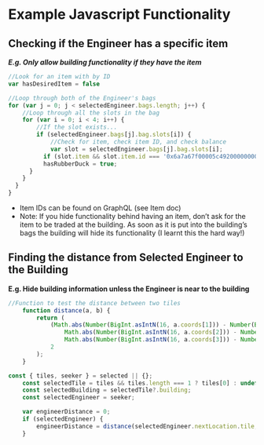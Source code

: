# Example Javascript Functionality

## Checking if the Engineer has a specific item

*********E.g. Only allow building functionality if they have the item*********

```jsx
//Look for an item with by ID
var hasDesiredItem = false

//Loop through both of the Engineer's bags
for (var j = 0; j < selectedEngineer.bags.length; j++) {
	//Loop through all the slots in the bag
	for (var i = 0; i < 4; i++) {
		//If the slot exists...
		if (selectedEngineer.bags[j].bag.slots[i]) {
			//Check for item, check item ID, and check balance
			var slot = selectedEngineer.bags[j].bag.slots[i];
		  if (slot.item && slot.item.id === '0x6a7a67f00005c49200000000000000050000000500000005' && slot.balance >= 1) {
          hasRubberDuck = true;
      }
    }
  }
}
```

- Item IDs can be found on GraphQL (see Item doc)
- Note: If you hide functionality behind having an item, don’t ask for the item to be traded at the building. As soon as it is put into the building’s bags the building will hide its functionality (I learnt this the hard way!)

## Finding the distance from Selected Engineer to the Building

********E.g. Hide building information unless the Engineer is near to the building********

```jsx
//Function to test the distance between two tiles
    function distance(a, b) {
        return (
            (Math.abs(Number(BigInt.asIntN(16, a.coords[1])) - Number(BigInt.asIntN(16, b.coords[1]))) +
                Math.abs(Number(BigInt.asIntN(16, a.coords[2])) - Number(BigInt.asIntN(16, b.coords[2]))) +
                Math.abs(Number(BigInt.asIntN(16, a.coords[3])) - Number(BigInt.asIntN(16, b.coords[3])))) /
            2
        );
    }

const { tiles, seeker } = selected || {};
    const selectedTile = tiles && tiles.length === 1 ? tiles[0] : undefined;
    const selectedBuilding = selectedTile?.building;
    const selectedEngineer = seeker;

    var engineerDistance = 0;
    if (selectedEngineer) {
        engineerDistance = distance(selectedEngineer.nextLocation.tile, selectedTile);
    }
```